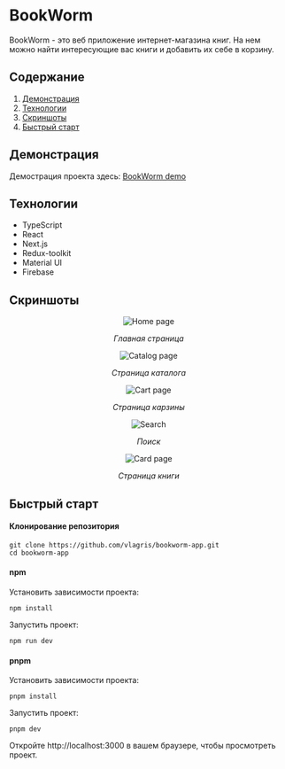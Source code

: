 # BookWorm

BookWorm - это веб приложение интернет-магазина книг. На нем можно найти интересующие вас книги и добавить их себе в корзину.

## Содержание

1. [Демонстрация](#демонстрация)
2. [Технологии](#технологии)
3. [Скриншоты](#скриншоты)
4. [Быстрый старт](#быстрый-старт)

## Демонстрация

Демострация проекта здесь: [BookWorm demo](https://bookworm-agilarin.netlify.app/)

## Технологии

- TypeScript
- React
- Next.js
- Redux-toolkit
- Material UI
- Firebase

## Скриншоты

<div align="center">
  <img alt="Home page" src="https://github.com/vlagris/bookworm-app/blob/main/screenshots/home.png">
  <p><i>Главная страница</i></p>
  <img alt="Catalog page" src="https://github.com/vlagris/bookworm-app/blob/main/screenshots/catalog.png">
  <p><i>Страница каталога</i></p>
  <img alt="Cart page" src="https://github.com/vlagris/bookworm-app/blob/main/screenshots/cart.png">
  <p><i>Страница карзины</i></p>
  <img alt="Search" src="https://github.com/vlagris/bookworm-app/blob/main/screenshots/search.png">
  <p><i>Поиск</i></p>
  <img alt="Card page" src="https://github.com/vlagris/bookworm-app/blob/main/screenshots/card.png">
  <p><i>Страница книги</i></p>
</div>

## Быстрый старт

#### Клонирование репозитория

```
git clone https://github.com/vlagris/bookworm-app.git
cd bookworm-app
```

#### npm

Установить зависимости проекта:

```
npm install
```

Запустить проект:

```
npm run dev
```

#### pnpm

Установить зависимости проекта:

```
pnpm install
```

Запустить проект:

```
pnpm dev
```

Откройте http://localhost:3000 в вашем браузере, чтобы просмотреть проект.
